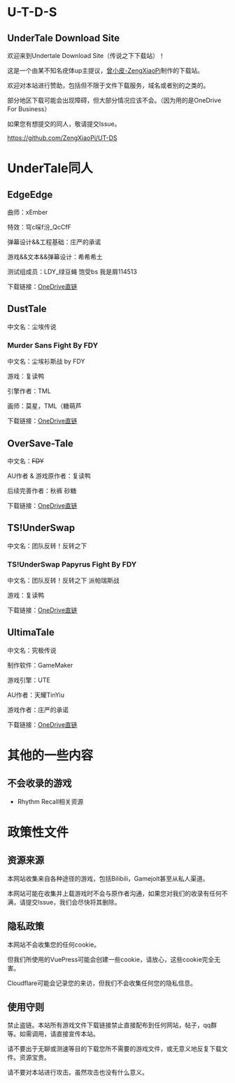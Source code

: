 # U-T-D-S

## UnderTale Download Site

欢迎来到Undertale Download Site（传说之下下载站）！

这是一个由某不知名疣体up主提议，[曾小皮-ZengXiaoPi](https://space.bilibili.com/481298570)制作的下载站。

欢迎对本站进行赞助，包括但不限于文件下载服务，域名或者别的之类的。

部分地区下载可能会出现障碍，但大部分情况应该不会。（因为用的是OneDrive For Business）

如果您有想提交的同人，敬请提交Issue。

https://github.com/ZengXiaoPi/UT-DS

# UnderTale同人

## EdgeEdge

曲师：xEmber

特效：穹c啋f汾_QcCfF

弹幕设计&&工程基础：庄严的承诺

游戏&&文本&&弹幕设计：希希希土

测试组成员：LDY_绿豆蝇 饱受bs 我是屑114513

下载链接：[OneDrive直链](https://download.zxpweb.eu.org/edgeedge3.0.zip)

## DustTale

中文名：尘埃传说

### Murder Sans Fight By FDY

中文名：尘埃衫斯战 by FDY

游戏：复读鸭

引擎作者：TML

画师：莫星，TML（糖萌芦

下载链接：[OneDrive直链](https://download.zxpweb.eu.org/Murder%20Sans%20Fight%20by%20fdy.rar)

## OverSave-Tale

中文名：~~FDY~~

AU作者 & 游戏原作者：复读鸭

后续完善作者：秋裤 砂糖

下载链接：[OneDrive直链](https://download.zxpweb.eu.org/OverSave-Tale%200.4.4.rar)

## TS!UnderSwap

中文名：团队反转！反转之下

### TS!UnderSwap Papyrus Fight By FDY

中文名：团队反转！反转之下 派帕瑞斯战

游戏：复读鸭

下载链接：[OneDrive直链](https://download.zxpweb.eu.org/TS!underswap%20papyrus%20fight%20by%20fdy.rar)

## UltimaTale

中文名：究极传说

制作软件：GameMaker

游戏引擎：UTE

AU作者：天耀TinYiu

游戏作者：庄严的承诺

下载链接：[OneDrive直链](https://download.zxpweb.eu.org/%E7%A9%B6%E6%9E%81%E4%BC%A0%E8%AF%B4.zip)

# 其他的一些内容

## 不会收录的游戏

- Rhythm Recall相关资源

# 政策性文件

## 资源来源

本网站收集来自各种途径的游戏，包括Bilibili，Gamejolt甚至从私人渠道。

本网站可能在收集并上载游戏时不会与原作者沟通，如果您对我们的收录有任何不满，请提交Issue，我们会尽快将其删除。

## 隐私政策

本网站不会收集您的任何cookie。

但我们所使用的VuePress可能会创建一些cookie，请放心，这些cookie完全无害。

Cloudflare可能会记录您的来访，但我们不会收集任何您的隐私信息。

## 使用守则

禁止盗链。本站所有游戏文件下载链接禁止直接配布到任何网站，帖子，qq群等。如需调用，请直接宣传本站。

请不要出于无聊或测速等目的下载您所不需要的游戏文件，或无意义地反复下载文件。资源宝贵。

请不要对本站进行攻击。虽然攻击也没有什么意义。
